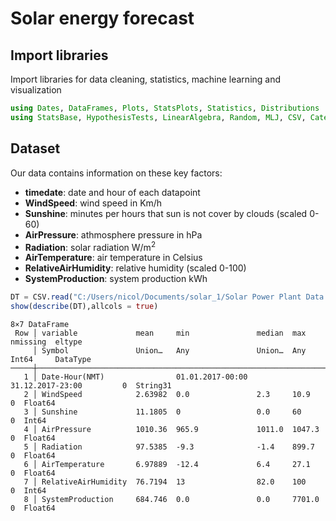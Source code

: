 Solar energy forecast
================

## Import libraries

Import libraries for data cleaning, statistics, machine learning and
visualization

``` julia
using Dates, DataFrames, Plots, StatsPlots, Statistics, Distributions
using StatsBase, HypothesisTests, LinearAlgebra, Random, MLJ, CSV, CategoricalArrays 
```

## Dataset

Our data contains information on these key factors:

- **timedate**: date and hour of each datapoint
- **WindSpeed**: wind speed in Km/h
- **Sunshine**: minutes per hours that sun is not cover by clouds
  (scaled 0-60)
- **AirPressure**: athmosphere pressure in hPa
- **Radiation**: solar radiation W/m<sup>2</sup>
- **AirTemperature**: air temperature in Celsius
- **RelativeAirHumidity**: relative humidity (scaled 0-100)
- **SystemProduction**: system production kWh

``` julia
DT = CSV.read("C:/Users/nicol/Documents/solar_1/Solar Power Plant Data.csv", DataFrame);
show(describe(DT),allcols = true)
```

    8×7 DataFrame
     Row │ variable             mean     min               median  max               nmissing  eltype   
         │ Symbol               Union…   Any               Union…  Any               Int64     DataType 
    ─────┼──────────────────────────────────────────────────────────────────────────────────────────────
       1 │ Date-Hour(NMT)                01.01.2017-00:00          31.12.2017-23:00         0  String31
       2 │ WindSpeed            2.63982  0.0               2.3     10.9                     0  Float64
       3 │ Sunshine             11.1805  0                 0.0     60                       0  Int64
       4 │ AirPressure          1010.36  965.9             1011.0  1047.3                   0  Float64
       5 │ Radiation            97.5385  -9.3              -1.4    899.7                    0  Float64
       6 │ AirTemperature       6.97889  -12.4             6.4     27.1                     0  Float64
       7 │ RelativeAirHumidity  76.7194  13                82.0    100                      0  Int64
       8 │ SystemProduction     684.746  0.0               0.0     7701.0                   0  Float64
